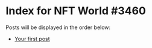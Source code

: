 # Index for NFT World #3460
Posts will be displayed in the order below:

- [Your first post](./001-first.md)

